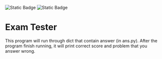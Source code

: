 ![Static Badge](https://img.shields.io/badge/code_editor-vim-green?logo=vim&logoColor=white)
![Static Badge](https://img.shields.io/badge/python-3.9-blue?logo=python&logoColor=white)

# Exam Tester
This program will run through dict that contain answer (in ans.py). After the program finish running, it will print correct score and problem that you answer wrong.

